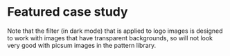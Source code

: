 # Featured case study

Note that the filter (in dark mode) that is applied to logo images is designed to work with images that have transparent backgrounds, so will not look very good with picsum images in the pattern library.
